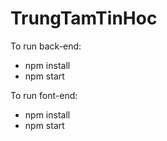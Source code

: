 # TrungTamTinHoc
To run back-end: 
- npm install
- npm start

To run font-end: 
- npm install
- npm start
